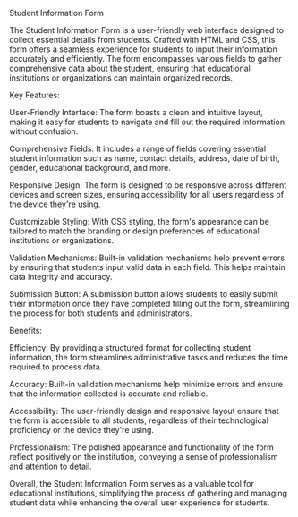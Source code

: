 Student Information Form

The Student Information Form is a user-friendly web interface designed to collect essential details from students. Crafted with HTML and CSS, this form offers a seamless experience for students to input their information accurately and efficiently. The form encompasses various fields to gather comprehensive data about the student, ensuring that educational institutions or organizations can maintain organized records.

Key Features:

User-Friendly Interface: The form boasts a clean and intuitive layout, making it easy for students to navigate and fill out the required information without confusion.

Comprehensive Fields: It includes a range of fields covering essential student information such as name, contact details, address, date of birth, gender, educational background, and more.

Responsive Design: The form is designed to be responsive across different devices and screen sizes, ensuring accessibility for all users regardless of the device they're using.

Customizable Styling: With CSS styling, the form's appearance can be tailored to match the branding or design preferences of educational institutions or organizations.

Validation Mechanisms: Built-in validation mechanisms help prevent errors by ensuring that students input valid data in each field. This helps maintain data integrity and accuracy.

Submission Button: A submission button allows students to easily submit their information once they have completed filling out the form, streamlining the process for both students and administrators.

Benefits:

Efficiency: By providing a structured format for collecting student information, the form streamlines administrative tasks and reduces the time required to process data.

Accuracy: Built-in validation mechanisms help minimize errors and ensure that the information collected is accurate and reliable.

Accessibility: The user-friendly design and responsive layout ensure that the form is accessible to all students, regardless of their technological proficiency or the device they're using.

Professionalism: The polished appearance and functionality of the form reflect positively on the institution, conveying a sense of professionalism and attention to detail.

Overall, the Student Information Form serves as a valuable tool for educational institutions, simplifying the process of gathering and managing student data while enhancing the overall user experience for students.

